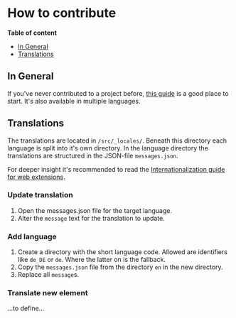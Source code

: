 # How to contribute

**Table of content**
* [In General](#in-general)
* [Translations](#translations)

## In General

If you've never contributed to a project before, [this guide](https://github.com/firstcontributions/first-contributions/blob/master/README.md) is a good place to start. It's also available in multiple languages.

## Translations

The translations are located in `/src/_locales/`. Beneath this directory each language is split into it's own directory. In the language directory the translations are structured in the JSON-file `messages.json`.

For deeper insight it's recommended to read the [Internationalization guide for web extensions](https://developer.mozilla.org/en-US/docs/Mozilla/Add-ons/WebExtensions/Internationalization).

### Update translation

1. Open the messages.json file for the target language.
1. Alter the `message` text for the translation to update.

### Add language

1. Create a directory with the short language code. Allowed are identifiers like `de_DE` or `de`. Where the latter on is the fallback.
1. Copy the `messages.json` file from the directory `en` in the new directory.
1. Replace all `message`s.

### Translate new element

...to define...

